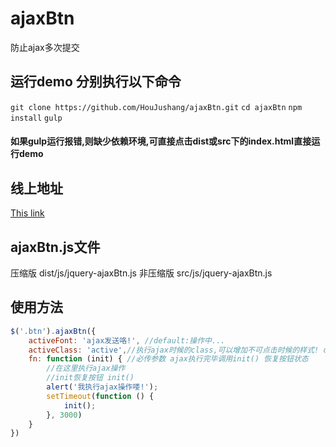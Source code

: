 # ajaxBtn
防止ajax多次提交
## 运行demo 分别执行以下命令
``git clone https://github.com/HouJushang/ajaxBtn.git``
``cd ajaxBtn``
``npm install``
``gulp``
#### 如果gulp运行报错,则缺少依赖环境,可直接点击dist或src下的index.html直接运行demo
## 线上地址
[This link](http://www.41js.com/demo/ajaxBtn/)
## ajaxBtn.js文件
压缩版 dist/js/jquery-ajaxBtn.js
非压缩版 src/js/jquery-ajaxBtn.js
## 使用方法
```js
$('.btn').ajaxBtn({
    activeFont: 'ajax发送咯!', //default:操作中...
    activeClass: 'active',//执行ajax时候的class,可以增加不可点击时候的样式! default: ajaxBtn-active
    fn: function (init) { //必传参数 ajax执行完毕调用init() 恢复按钮状态
        //在这里执行ajax操作
        //init恢复按钮 init()
        alert('我执行ajax操作喽!');
        setTimeout(function () {
            init();
        }, 3000)
    }
})
```